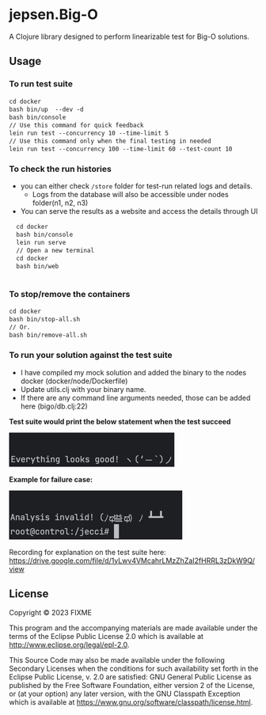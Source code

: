 # jepsen.Big-O

A Clojure library designed to perform linearizable test for Big-O solutions.

## Usage

### To run test suite

```agsl
cd docker
bash bin/up  --dev -d
bash bin/console
// Use this command for quick feedback
lein run test --concurrency 10 --time-limit 5
// Use this command only when the final testing in needed
lein run test --concurrency 100 --time-limit 60 --test-count 10
```

### To check the run histories

* you can either check `/store` folder for test-run related logs and details.
  * Logs from the database will also be accessible under nodes folder(n1, n2, n3)
* You can serve the results as a website and access the details through UI
```agsl
  cd docker
  bash bin/console
  lein run serve
  // Open a new terminal
  cd docker
  bash bin/web
          
```

### To stop/remove the containers
```agsl
cd docker
bash bin/stop-all.sh
// Or.
bash bin/remove-all.sh
```

### To run your solution against the test suite

* I have compiled my mock solution and added the binary to the nodes docker (docker/node/Dockerfile)
* Update utils.clj with your binary name.
* If there are any command line arguments needed, those can be added here (bigo/db.clj:22)


**Test suite would print the below statement when the test succeed**

![img.png](assets/success.png)

**Example for failure case:**

![img_1.png](assets/failure.png)

Recording for explanation on the test suite here: https://drive.google.com/file/d/1yLwv4VMcahrLMzZhZaI2fHRRL3zDkW9Q/view


## License

Copyright © 2023 FIXME

This program and the accompanying materials are made available under the
terms of the Eclipse Public License 2.0 which is available at
http://www.eclipse.org/legal/epl-2.0.

This Source Code may also be made available under the following Secondary
Licenses when the conditions for such availability set forth in the Eclipse
Public License, v. 2.0 are satisfied: GNU General Public License as published by
the Free Software Foundation, either version 2 of the License, or (at your
option) any later version, with the GNU Classpath Exception which is available
at https://www.gnu.org/software/classpath/license.html.
